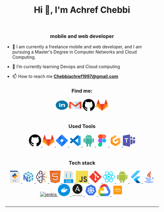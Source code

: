 <h1 align="center">Hi 👋, I'm Achref Chebbi</h1>
<br>
<h3 align="center">  mobile and web developer</h3>

- 🔭 I am currently a freelance mobile and web developer, and I am pursuing a Master's Degree in Computer Networks and Cloud Computing.

- 🌱 I’m currently learning Devops and Cloud computing

- 📫 How to reach me **Chebbiachref1997@gmail.com**

<h3 align="center">Find me:</h3>
<div align="center">
  <a href="https:https://www.linkedin.com/in/achref-chebbi-026603182/" target="blank">
    <img align="center" src="assets/linkedin.svg" alt="miguel-pacheco-ruiz" height="30" width="40"/>
  </a>
  <a href="mailto:Chebbiachref1997@gmail.com" target="blank">
    <img align="center" src="assets/gmail.svg" alt="gmail" height="30" width="40" />
  </a>
  <a href="https://github.com/achrefchebbi" target="blank">
    <img align="center" src="assets/github.svg" alt="github" height="40w" width="40" />
  </a>
  <a href="https://gitlab.com/chebbiachref" target="blank">
    <img align="center" src="assets/gitlab.svg" alt="github" height="40w" width="40" />
  </a>
</div>
<br />

<h3 align="center">Used Tools</h3>
<div align="center">
  
  <a href="https://github.com/achrefchebbi" target="blank">
    <img src="assets/github.svg" alt="Notion" height="40" width="40" />
  </a>
  <a href="https://gitlab.com/chebbiachref" target="blank">
    <img src="assets/gitlab.svg" alt="Notion" height="40" width="40" />
  </a>
  <a href="#" target="blank">
    <img src="assets/jira.svg" alt="Notion" height="40" width="40" />
  </a>
  <a href="#" target="blank">
    <img src="assets/vscode.svg" alt="Notion" height="40" width="40" />
  </a>
  <a href="#" target="blank">
    <img src="assets/androidstudio.svg" alt="androidstudio" height="40" width="40" />
  </a>
  <a href="#" target="blank">
    <img src="assets/figma.svg" alt="figma" height="40" width="40" />
  </a>
  <a href="#" target="blank">
    <img src="assets/gitpod.svg" alt="gitpod" height="40" width="40" />
  </a>
  <a href="#" target="blank">
    <img src="assets/teams.svg" alt="teams" height="40" width="40" />
  </a>
</div>
<br />

<h3 align="center">Tech stack</h3>
<div align="center">
  <a href="#" target="_blank">
    <img src="assets/python.svg" alt="Python" width="40" height="40"/>
  </a>
  <a href="#" target="_blank">
    <img src="assets/numpy.svg" alt="Numpy" width="40" height="40"/>
  </a>
  <a href="#" target="_blank">
    <img src="assets/ia.svg" alt="Artificial Intelligence" width="40" height="40"/>
  </a>
  <a href="#" target="_blank">
    <img src="assets/html.svg" alt="HTML5" width="40" height="40"/>
  </a>
  <a href="#" target="_blank">
    <img src="assets/css.svg" alt="CSS3" width="40" height="40"/>
  </a>
   <a href="#" target="_blank">
    <img src="assets/js.svg" alt="Javascript" width="40" height="40"/>
  </a>
  <a href="#" target="_blank">
    <img src="assets/git.svg" alt="git" width="40" height="40"/>
  </a>
 
  <a href="#" target="_blank">
    <img src="assets/react.svg" alt="React js" width="40" height="40"/>
  </a>
   <a href="#" target="_blank">
    <img src="assets/android.svg" alt="android" width="40" height="40"/>
  </a>
  <a href="#" target="_blank">
    <img src="assets/flutter.svg" alt="flutter" width="40" height="40"/>
  </a>
  <a href="#" target="_blank">
    <img src="assets/java.svg" alt="java" width="40" height="40"/>
  </a>
 
  <a href="#" target="_blank">
    <img src="assets/jenkis.svg" alt="jenkis" width="40" height="40"/>
  </a>
  <a href="#" target="_blank">
    <img src="assets/docker.svg" alt="Docker" width="40" height="40"/>
  </a>
   </a>
  <a href="#" target="_blank">
    <img src="assets/ansible.svg" alt="ansible" width="40" height="40"/>
  </a>
    </a>
  <a href="#" target="_blank">
    <img src="assets/kubernetes.svg" alt="kubernetes" width="40" height="40"/>
  </a>
   <a href="#" target="_blank">
    <img src="assets/gc.svg" alt="google cloud" width="40" height="40"/>
  </a>
   <a href="#" target="_blank">
    <img src="assets/aws.svg" alt="aws" width="40" height="40"/>
  </a>
  
</div>

<br/>

<hr />
